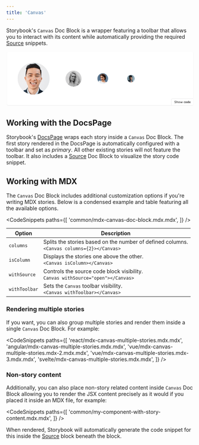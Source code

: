 ```yaml
---
title: 'Canvas'
---
```


Storybook's `Canvas` Doc Block is a wrapper featuring a toolbar that allows you to interact with its content while automatically providing the required [Source](./doc-block-source.md) snippets.

![Docs block with a story preview](./docblock-preview.png)

## Working with the DocsPage

Storybook's [DocsPage](./docs-page.md) wraps each story inside a `Canvas` Doc Block. The first story rendered in the DocsPage is automatically configured with a toolbar and set as _primary_. All other existing stories will not feature the toolbar. It also includes a [Source](./doc-block-source.md) Doc Block to visualize the story code snippet.

## Working with MDX

The `Canvas` Doc Block includes additional customization options if you're writing MDX stories. Below is a condensed example and table featuring all the available options.

<!-- prettier-ignore-start -->

<CodeSnippets
  paths={[
    'common/mdx-canvas-doc-block.mdx.mdx',
  ]}
/>

<!-- prettier-ignore-end -->

| Option        | Description                                                                                      |
| ------------- | ------------------------------------------------------------------------------------------------ |
| `columns`     | Splits the stories based on the number of defined columns. <br/> `<Canvas columns={2}></Canvas>` |
| `isColumn`    | Displays the stories one above the other. <br/> `<Canvas isColumn></Canvas>`                     |
| `withSource`  | Controls the source code block visibility. <br/> `Canvas withSource="open"></Canvas>`            |
| `withToolbar` | Sets the `Canvas` toolbar visibility. <br/> `<Canvas withToolbar></Canvas>`                      |

### Rendering multiple stories

If you want, you can also group multiple stories and render them inside a single `Canvas` Doc Block. For example:

<!-- prettier-ignore-start -->

<CodeSnippets
  paths={[
    'react/mdx-canvas-multiple-stories.mdx.mdx',
    'angular/mdx-canvas-multiple-stories.mdx.mdx',
    'vue/mdx-canvas-multiple-stories.mdx-2.mdx.mdx',
    'vue/mdx-canvas-multiple-stories.mdx-3.mdx.mdx',
    'svelte/mdx-canvas-multiple-stories.mdx.mdx',
  ]}
/>

<!-- prettier-ignore-end -->

### Non-story content

Additionally, you can also place non-story related content inside `Canvas` Doc Block allowing you to render the JSX content precisely as it would if you placed it inside an MDX file, for example:

<!-- prettier-ignore-start -->

<CodeSnippets
  paths={[
    'common/my-component-with-story-content.mdx.mdx',
  ]}
/>

<!-- prettier-ignore-end -->

When rendered, Storybook will automatically generate the code snippet for this inside the [Source](./doc-block-source.md) block beneath the block.